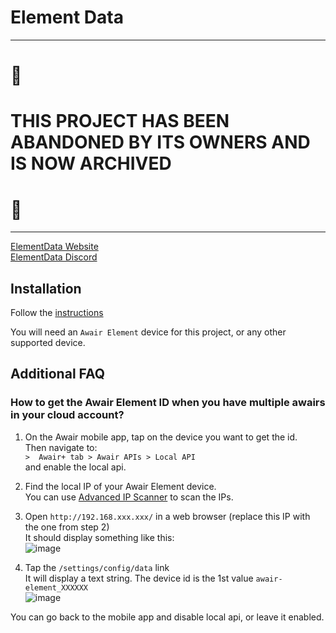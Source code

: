 # Element Data

**********************************************************************
# 🚨
# THIS PROJECT HAS BEEN ABANDONED BY ITS OWNERS AND  IS NOW ARCHIVED
# 🚨
*********************************************************************

[ElementData Website](https://elementdata.xyz/)  
[ElementData Discord](https://discord.gg/ReZxN5W9Jw)  


## Installation

Follow the [instructions](https://elementdata.xyz/configuration)

You will need an `Awair Element` device for this project, or any other supported device.

## Additional FAQ

### How to get the Awair Element ID when you have multiple awairs in your cloud account?

1) On the Awair mobile app, tap on the device you want to get the id.  
   Then navigate to:  
   `>  Awair+ tab > Awair APIs > Local API`  
   and enable the local api.
   
2) Find the local IP of your Awair Element device.  
   You can use [Advanced IP Scanner](https://www.advanced-ip-scanner.com/) to scan the IPs.
   
3) Open `http://192.168.xxx.xxx/` in a web browser (replace this IP with the one from step 2)  
   It should display something like this:  
   ![image](https://github.com/softlion/depin/assets/190756/57ce97eb-bbf1-4eb3-bc44-560dae10053b)
   
4) Tap the `/settings/config/data` link  
   It will display a text string. The device id is the 1st value `awair-element_XXXXXX`  
   ![image](https://github.com/softlion/depin/assets/190756/9afb0e05-ec0b-47ab-a5a3-b607959b8093)

You can go back to the mobile app and disable local api, or leave it enabled.
